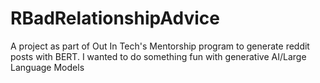 # RBadRelationshipAdvice
A project as part of Out In Tech's Mentorship program to generate reddit posts with BERT. I wanted to do something fun with generative AI/Large Language Models
